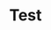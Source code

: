 ---
title: Test
description: 
draft: false
weight: 0
image: "" # relative path of /static/images folder
tags: []
category: []
type: blog
---